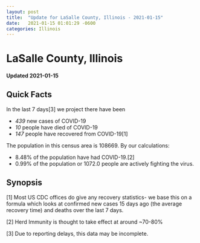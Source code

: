 ```yaml
---
layout: post
title:  "Update for LaSalle County, Illinois - 2021-01-15"
date:   2021-01-15 01:01:29 -0600
categories: Illinois
---
```


# LaSalle County, Illinois
#### Updated 2021-01-15

## Quick Facts

In the last 7 days[3] we project there have been
- *439* new cases of COVID-19
- *10* people have died of COVID-19
- *147* people have recovered from COVID-19[1]

The population in this census area is 108669. By our calculations:
- 8.48% of the population have had COVID-19.[2]
- 0.99% of the population or 1072.0 people are actively fighting the virus.

## Synopsis




[1] Most US CDC offices do give any recovery statistics- we base this on a formula which looks at confirmed new cases
15 days ago (the average recovery time) and deaths over the last 7 days.

[2] Herd Immunity is thought to take effect at around ~70-80%

[3] Due to reporting delays, this data may be incomplete.
 
    